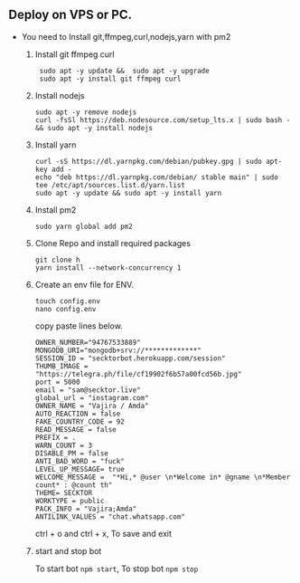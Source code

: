 ## Deploy on VPS or PC.

- You need to Install git,ffmpeg,curl,nodejs,yarn with pm2

  1.  Install git ffmpeg curl
      ```
       sudo apt -y update &&  sudo apt -y upgrade
       sudo apt -y install git ffmpeg curl
      ```
  2.  Install nodejs

      ```
      sudo apt -y remove nodejs
      curl -fsSl https://deb.nodesource.com/setup_lts.x | sudo bash - && sudo apt -y install nodejs
      ```

  3.  Install yarn

      ```
      curl -sS https://dl.yarnpkg.com/debian/pubkey.gpg | sudo apt-key add -
      echo "deb https://dl.yarnpkg.com/debian/ stable main" | sudo tee /etc/apt/sources.list.d/yarn.list
      sudo apt -y update && sudo apt -y install yarn
      ```

  4.  Install pm2

      ```
      sudo yarn global add pm2
      ```

  5.  Clone Repo and install required packages

      ```
      git clone h
      yarn install --network-concurrency 1
      ```

  6.  Create an env file for ENV.

      ```
      touch config.env
      nano config.env
      ```

      copy paste lines below.

      ```
      OWNER_NUMBER="94767533889"
      MONGODB_URI="mongodb+srv://*************"
      SESSION_ID = "secktorbot.herokuapp.com/session"
      THUMB_IMAGE = "https://telegra.ph/file/cf19902f6b57a00fcd56b.jpg"
      port = 5000
      email = "sam@secktor.live"
      global_url = "instagram.com"
      OWNER_NAME = "Vajira / Amda"
      AUTO_REACTION = false
      FAKE_COUNTRY_CODE = 92
      READ_MESSAGE = false
      PREFIX = .
      WARN_COUNT = 3
      DISABLE_PM = false
      ANTI_BAD_WORD = "fuck"
      LEVEL_UP_MESSAGE= true
      WELCOME_MESSAGE =  "*Hi,* @user \n*Welcome in* @gname \n*Member count* : @count th"
      THEME= SECKTOR
      WORKTYPE = public
      PACK_INFO = "Vajira;Amda"
      ANTILINK_VALUES = "chat.whatsapp.com"

      ```

      ctrl + o and ctrl + x, To save and exit

  7.  start and stop bot

      To start bot `npm start`,
      To stop bot `npm stop`
